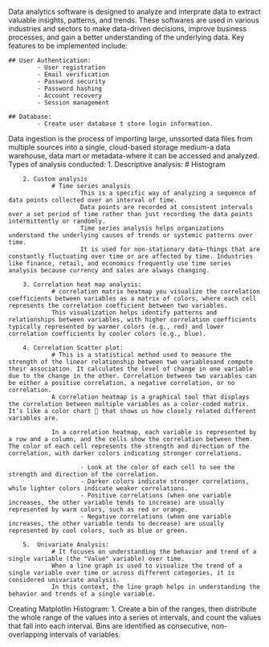 Data analytics software is designed to analyze and interprate data to extract valuable insights, patterns, and trends. These softwares are used in various industries and sectors to make data-driven decisions, improve business processes, and gain a better understanding of the underlying data.
Key features to be implemented include:
    
    ## User Authentication:
            - User registration
            - Email verification
            - Password security
            - Password hashing
            - Account recovery
            - Session management

    ## Database:
            - Create user database t store login information.

Data ingestion is the process of importing large, unssorted data files from multiple sources into a single, cloud-based storage medium-a data warehouse, data mart or metadata-where it can be accessed and analyzed.
Types of analysis conducted:
        1. Descriptive analysis:
                # Histogram

        2. Custom analysis
                # Time series analysis
                        This is a specific way of analyzing a sequence of data points collected over an interval of time.
                        Data points are recorded at consistent intervals over a set period of time rather than just recording the data points intermittently or randomly.
                        Time series analysis helps organizations understand the underlying causes of trends or systemic patterns over time.
                        It is used for non-stationary data—things that are constantly fluctuating over time or are affected by time. Industries like finance, retail, and economics frequently use time series analysis because currency and sales are always changing.

        3. Correlation heat map analysis:
                # correlation matrix heatmap you visualize the correlation coefficients between variables as a matrix of colors, where each cell represents the correlation coefficient between two variables.
                This visualization helps identify patterns and relationships between variables, with higher correlation coefficients typically represented by warmer colors (e.g., red) and lower correlation coefficients by cooler colors (e.g., blue).

        4. Correlation Scatter plot:
                # This is a statistical method used to measure the strength of the linear relationship between two variablesand compute their association. It calculates the level of change in one variable due to the change in the other. Correlation between two variables can be either a positive correlation, a negative correlation, or no correlation.
                A correlation heatmap is a graphical tool that displays the correlation between multiple variables as a color-coded matrix. It’s like a color chart 🌈 that shows us how closely related different variables are.

                In a correlation heatmap, each variable is represented by a row and a column, and the cells show the correlation between them. The color of each cell represents the strength and direction of the correlation, with darker colors indicating stronger correlations.

                        - Look at the color of each cell to see the strength and direction of the correlation.
                        - Darker colors indicate stronger correlations, while lighter colors indicate weaker correlations.
                        - Positive correlations (when one variable increases, the other variable tends to increase) are usually represented by warm colors, such as red or orange.
                        - Negative correlations (when one variable increases, the other variable tends to decrease) are usually represented by cool colors, such as blue or green.

        5.  Univariate Analysis:
                # It focuses on understanding the behavior and trend of a single variable (the "Value" variable) over time.
                When a line graph is used to visualize the trend of a single variable over time or across different categories, it is considered univariate analysis.
                In this context, the line graph helps in understanding the behavior and trends of a single variable.

Creating Matplotlin Histogram:
        1. Create a bin of the ranges, then distribute the whole range of the values into a series ot intervals, and count the values that fall into each interval. Bins are identified as consecutive, non-overlapping intervals of variables.